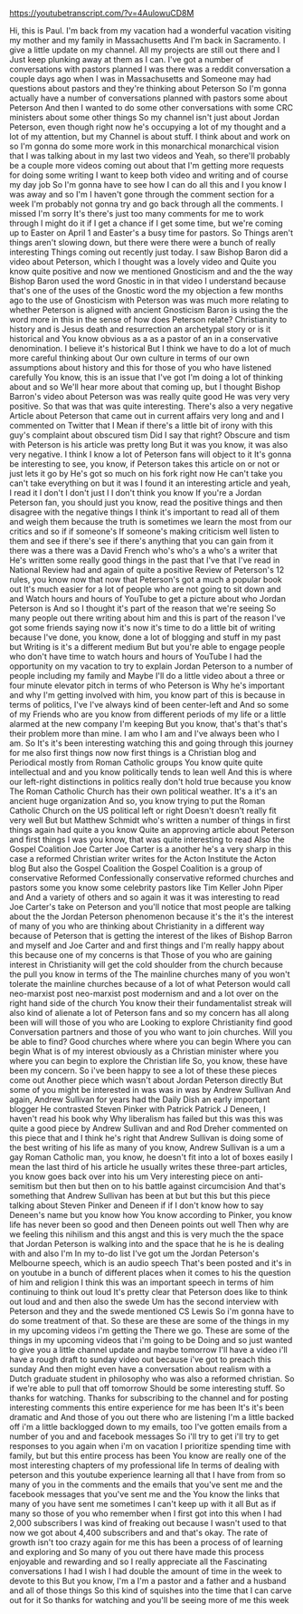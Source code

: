 https://youtubetranscript.com/?v=4AulowuCD8M

 Hi, this is Paul. I'm back from my vacation had a wonderful vacation visiting my mother and my family in Massachusetts And I'm back in Sacramento. I give a little update on my channel. All my projects are still out there and I Just keep plunking away at them as I can. I've got a number of conversations with pastors planned I was there was a reddit conversation a couple days ago when I was in Massachusetts and Someone may had questions about pastors and they're thinking about Peterson So I'm gonna actually have a number of conversations planned with pastors some about Peterson And then I wanted to do some other conversations with some CRC ministers about some other things So my channel isn't just about Jordan Peterson, even though right now he's occupying a lot of my thought and a lot of my attention, but my Channel is about stuff. I think about and work on so I'm gonna do some more work in this monarchical monarchical vision that I was talking about in my last two videos and Yeah, so there'll probably be a couple more videos coming out about that I'm getting more requests for doing some writing I want to keep both video and writing and of course my day job So I'm gonna have to see how I can do all this and I you know I was away and so I'm I haven't gone through the comment section for a week I'm probably not gonna try and go back through all the comments. I missed I'm sorry It's there's just too many comments for me to work through I might do it if I get a chance if I get some time, but we're coming up to Easter on April 1 and Easter's a busy time for pastors. So Things aren't things aren't slowing down, but there were there were a bunch of really interesting Things coming out recently just today. I saw Bishop Baron did a video about Peterson, which I thought was a lovely video and Quite you know quite positive and now we mentioned Gnosticism and and the the way Bishop Baron used the word Gnostic in in that video I understand because that's one of the uses of the Gnostic word the my objection a few months ago to the use of Gnosticism with Peterson was was much more relating to whether Peterson is aligned with ancient Gnosticism Baron is using the the word more in this in the sense of how does Peterson relate? Christianity to history and is Jesus death and resurrection an archetypal story or is it historical and You know obvious as a as a pastor of an in a conservative denomination. I believe it's historical But I think we have to do a lot of much more careful thinking about Our own culture in terms of our own assumptions about history and this for those of you who have listened carefully You know, this is an issue that I've got I'm doing a lot of thinking about and so We'll hear more about that coming up, but I thought Bishop Barron's video about Peterson was was really quite good He was very very positive. So that was that was quite interesting. There's also a very negative Article about Peterson that came out in current affairs very long and and I commented on Twitter that I Mean if there's a little bit of irony with this guy's complaint about obscured tism Did I say that right? Obscure and tism with Peterson is his article was pretty long But it was you know, it was also very negative. I think I know a lot of Peterson fans will object to it It's gonna be interesting to see, you know, if Peterson takes this article on or not or just lets it go by He's got so much on his fork right now He can't take you can't take everything on but it was I found it an interesting article and yeah, I read it I don't I don't just I I don't think you know If you're a Jordan Peterson fan, you should just you know, read the positive things and then disagree with the negative things I think it's important to read all of them and weigh them because the truth is sometimes we learn the most from our critics and so if if someone's If someone's making criticism well listen to them and see if there's see if there's anything that you can gain from it there was a there was a David French who's who's a who's a writer that He's written some really good things in the past that I've that I've read in National Review had and again of quite a positive Review of Peterson's 12 rules, you know now that now that Peterson's got a much a popular book out It's much easier for a lot of people who are not going to sit down and and Watch hours and hours of YouTube to get a picture about who Jordan Peterson is And so I thought it's part of the reason that we're seeing So many people out there writing about him and this is part of the reason I've got some friends saying now it's now it's time to do a little bit of writing because I've done, you know, done a lot of blogging and stuff in my past but Writing is it's a different medium But but you're able to engage people who don't have time to watch hours and hours of YouTube I had the opportunity on my vacation to try to explain Jordan Peterson to a number of people including my family and Maybe I'll do a little video about a three or four minute elevator pitch in terms of who Peterson is Why he's important and why I'm getting involved with him, you know part of this is because in terms of politics, I've I've always kind of been center-left and And so some of my Friends who are you know from different periods of my life or a little alarmed at the new company I'm keeping But you know, that's that's that's their problem more than mine. I am who I am and I've always been who I am. So It's it's been interesting watching this and going through this journey for me also first things now now first things is a Christian blog and Periodical mostly from Roman Catholic groups You know quite quite intellectual and and you know politically tends to lean well And this is where our left-right distinctions in politics really don't hold true because you know The Roman Catholic Church has their own political weather. It's a it's an ancient huge organization And so, you know trying to put the Roman Catholic Church on the US political left or right Doesn't doesn't really fit very well But but Matthew Schmidt who's written a number of things in first things again had quite a you know Quite an approving article about Peterson and first things I was you know, that was quite interesting to read Also the Gospel Coalition Joe Carter Joe Carter is a another he's a very sharp in this case a reformed Christian writer writes for the Acton Institute the Acton blog But also the Gospel Coalition the Gospel Coalition is a group of conservative Reformed Confessionally conservative reformed churches and pastors some you know some celebrity pastors like Tim Keller John Piper and And a variety of others and so again it was it was interesting to read Joe Carter's take on Peterson and you'll notice that most people are talking about the the Jordan Peterson phenomenon because it's the it's the interest of many of you who are thinking about Christianity in a different way because of Peterson that is getting the interest of the likes of Bishop Barron and myself and Joe Carter and and first things and I'm really happy about this because one of my concerns is that Those of you who are gaining interest in Christianity will get the cold shoulder from the church because the pull you know in terms of the The mainline churches many of you won't tolerate the mainline churches because of a lot of what Peterson would call neo-marxist post neo-marxist post modernism and and a lot over on the right hand side of the church You know their their fundamentalist streak will also kind of alienate a lot of Peterson fans and so my concern has all along been will will those of you who are Looking to explore Christianity find good Conversation partners and those of you who want to join churches. Will you be able to find? Good churches where where you can begin Where you can begin What is of my interest obviously as a Christian minister where you where you can begin to explore the Christian life So, you know, these have been my concern. So i've been happy to see a lot of these these pieces come out Another piece which wasn't about Jordan Peterson directly But some of you might be interested in was was in was by Andrew Sullivan And again, Andrew Sullivan for years had the Daily Dish an early important blogger He contrasted Steven Pinker with Patrick Patrick J Deneen, I haven't read his book why Why liberalism has failed but this was this was quite a good piece by Andrew Sullivan and and Rod Dreher commented on this piece that and I think he's right that Andrew Sullivan is doing some of the best writing of his life as many of you know, Andrew Sullivan is a um a gay Roman Catholic man, you know, he doesn't fit into a lot of boxes easily I mean the last third of his article he usually writes these three-part articles, you know goes back over into his um Very interesting piece on anti-semitism but then but then on to his battle against circumcision And that's something that Andrew Sullivan has been at but but this but this piece talking about Steven Pinker and Deneen if if I don't know how to say Deneen's name but you know how You know according to Pinker, you know life has never been so good and then Deneen points out well Then why are we feeling this nihilism and this angst and this is very much the the space that Jordan Peterson is walking into and the space that he is he is dealing with and also I'm In my to-do list I've got um the Jordan Peterson's Melbourne speech, which is an audio speech That's been posted and it's in on youtube in a bunch of different places when it comes to his the question of him and religion I think this was an important speech in terms of him continuing to think out loud It's pretty clear that Peterson does like to think out loud and and then also the swede Um has the second interview with Peterson and they and the swede mentioned CS Lewis So i'm gonna have to do some treatment of that. So these are these are some of the things in my in my upcoming videos i'm getting the There we go. These are some of the things in my upcoming videos that i'm going to be Doing and so just wanted to give you a little channel update and maybe tomorrow I'll have a video i'll have a rough draft to sunday video out because i've got to preach this sunday And then might even have a conversation about realism with a Dutch graduate student in philosophy who was also a reformed christian. So if we're able to pull that off tomorrow Should be some interesting stuff. So thanks for watching. Thanks for subscribing to the channel and for posting interesting comments this entire experience for me has been It's it's been dramatic and And those of you out there who are listening I'm a little backed off i'm a little backlogged down to my emails, too I've gotten emails from a number of you and and facebook messages So i'll try to get i'll try to get responses to you again when i'm on vacation I prioritize spending time with family, but but this entire process has been You know are really one of the most interesting chapters of my professional life In terms of dealing with peterson and this youtube experience learning all that I have from from so many of you in the comments and the emails that you've sent me and the facebook messages that you've sent me and the You know the links that many of you have sent me sometimes I can't keep up with it all But as if many so those of you who remember when I first got into this when I had 2,000 subscribers I was kind of freaking out because I wasn't used to that now we got about 4,400 subscribers and and that's okay. The rate of growth isn't too crazy again for me this has been a process of of learning and exploring and So many of you out there have made this process enjoyable and rewarding and so I really appreciate all the Fascinating conversations I had I wish I had double the amount of time in the week to devote to this But you know, I'm a I'm a pastor and a father and a husband and all of those things So this kind of squishes into the time that I can carve out for it So thanks for watching and you'll be seeing more of me this week